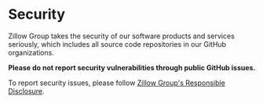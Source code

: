 # Security

Zillow Group takes the security of our software products and services seriously, which includes all source code repositories in our GitHub organizations.

**Please do not report security vulnerabilities through public GitHub issues.**

To report security issues, please follow [Zillow Group's Responsible Disclosure](https://www.zillowgroup.com/security/disclosure/).
